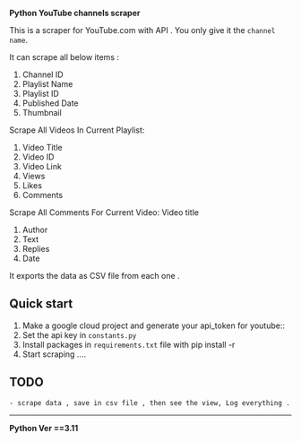**Python YouTube channels scraper**

This is a scraper for YouTube.com with API . 
You only give it the ``channel name``.

It can scrape all below items :
1. Channel ID
2. Playlist Name
3. Playlist ID
4. Published Date
5. Thumbnail

Scrape All Videos In Current Playlist:
1. Video Title
2. Video ID
3. Video Link
4. Views
5. Likes
6. Comments

Scrape All Comments For Current Video:
Video title
1. Author
2. Text
3. Replies
4. Date

It exports the data as CSV file from each one .

Quick start
-----------

1. Make a google cloud project and generate your api_token for youtube::
2. Set the api key in ``constants.py``
3. Install packages in ``requirements.txt`` file with pip install -r
4. Start scraping ....

TODO
----
    - scrape data , save in csv file , then see the view, Log everything .
----

**Python Ver ==3.11**
